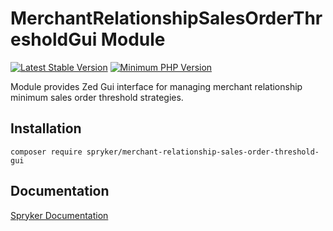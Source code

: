 # MerchantRelationshipSalesOrderThresholdGui Module
[![Latest Stable Version](https://poser.pugx.org/spryker/merchant-relationship-sales-order-threshold-gui/v/stable.svg)](https://packagist.org/packages/spryker/merchant-relationship-sales-order-threshold-gui)
[![Minimum PHP Version](https://img.shields.io/badge/php-%3E%3D%207.4-8892BF.svg)](https://php.net/)

Module provides Zed Gui interface for managing merchant relationship minimum sales order threshold strategies.

## Installation

```
composer require spryker/merchant-relationship-sales-order-threshold-gui
```

## Documentation

[Spryker Documentation](https://docs.spryker.com)
